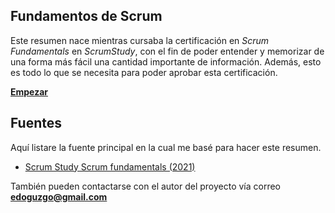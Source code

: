 ## Fundamentos de Scrum
Este resumen nace mientras cursaba la certificación en _Scrum Fundamentals_ en _ScrumStudy_, con el fin de poder entender y memorizar de una forma más fácil una cantidad importante de información.
Además, esto es todo lo que se necesita para poder aprobar esta certificación.

[__Empezar__](00_index.md)
## Fuentes

Aquí listare la fuente principal en la cual me basé para hacer este resumen.
- [Scrum Study Scrum fundamentals (2021)](https://www.scrumstudy.com/certification/scrum-fundamentals-certified)

También pueden contactarse con el autor del proyecto vía correo [__edoguzgo@gmail.com__](mailto:edoguzgo@gmail.com)
